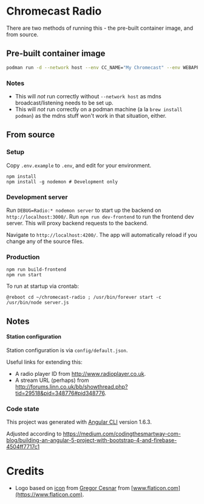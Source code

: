 # Chromecast Radio

There are two methods of running this - the pre-built container image, and from source.

## Pre-built container image

```sh
podman run -d --network host --env CC_NAME="My Chromecast" --env WEBAPP_TITLE="My Radio" ghcr.io/nickcmaynard/chromecast-radio:master
```

### Notes
* This will *not* run correctly without `--network host` as mdns broadcast/listening needs to be set up.
* This will *not* run correctly on a podman machine (a la `brew install podman`) as the mdns stuff won't work in that situation, either.

## From source

### Setup

Copy `.env.example` to `.env`, and edit for your environment.

```
npm install
npm install -g nodemon # Development only
```

### Development server

Run `DEBUG=Radio:* nodemon server` to start up the backend on `http://localhost:3000/`.
Run `npm run dev-frontend` to run the frontend dev server.  This will proxy backend requests to the backend.

Navigate to `http://localhost:4200/`. The app will automatically reload if you change any of the source files.

### Production

```
npm run build-frontend
npm run start
```

To run at startup via crontab:
```
@reboot cd ~/chromecast-radio ; /usr/bin/forever start -c /usr/bin/node server.js
```

## Notes

#### Station configuration
Station configuration is via `config/default.json`.  

Useful links for extending this:
* A radio player ID from http://www.radioplayer.co.uk.
* A stream URL (perhaps) from http://forums.linn.co.uk/bb/showthread.php?tid=29518&pid=348776#pid348776.

### Code state

This project was generated with [Angular CLI](https://github.com/angular/angular-cli) version 1.6.3.

Adjusted according to https://medium.com/codingthesmartway-com-blog/building-an-angular-5-project-with-bootstrap-4-and-firebase-4504ff7717c1


# Credits
* Logo based on [icon](https://www.flaticon.com/free-icon/headphones_126508) from [Gregor Cesnar](https://www.flaticon.com/authors/gregor-cresnar) from [www.flaticon.com](https://www.flaticon.com).
